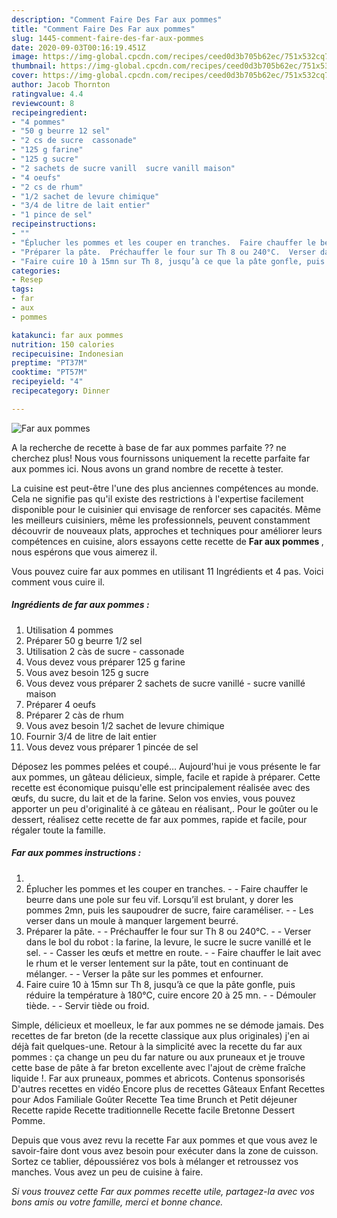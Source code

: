 ```yaml
---
description: "Comment Faire Des Far aux pommes"
title: "Comment Faire Des Far aux pommes"
slug: 1445-comment-faire-des-far-aux-pommes
date: 2020-09-03T00:16:19.451Z
image: https://img-global.cpcdn.com/recipes/ceed0d3b705b62ec/751x532cq70/far-aux-pommes-photo-principale-de-la-recette.jpg
thumbnail: https://img-global.cpcdn.com/recipes/ceed0d3b705b62ec/751x532cq70/far-aux-pommes-photo-principale-de-la-recette.jpg
cover: https://img-global.cpcdn.com/recipes/ceed0d3b705b62ec/751x532cq70/far-aux-pommes-photo-principale-de-la-recette.jpg
author: Jacob Thornton
ratingvalue: 4.4
reviewcount: 8
recipeingredient:
- "4 pommes"
- "50 g beurre 12 sel"
- "2 cs de sucre  cassonade"
- "125 g farine"
- "125 g sucre"
- "2 sachets de sucre vanill  sucre vanill maison"
- "4 oeufs"
- "2 cs de rhum"
- "1/2 sachet de levure chimique"
- "3/4 de litre de lait entier"
- "1 pince de sel"
recipeinstructions:
- ""
- "Éplucher les pommes et les couper en tranches.  Faire chauffer le beurre dans une pole sur feu vif. Lorsqu’il est brulant, y dorer les pommes 2mn, puis les saupoudrer de sucre, faire caraméliser.  Les verser dans un moule à manquer largement beurré."
- "Préparer la pâte.  Préchauffer le four sur Th 8 ou 240°C.  Verser dans le bol du robot : la farine, la levure, le sucre le sucre vanillé et le sel.  Casser les œufs et mettre en route.  Faire chauffer le lait avec le rhum et le verser lentement sur la pâte, tout en continuant de mélanger.  Verser la pâte sur les pommes et enfourner."
- "Faire cuire 10 à 15mn sur Th 8, jusqu’à ce que la pâte gonfle, puis réduire la température à 180°C, cuire encore 20 à 25 mn.  Démouler tiède.  Servir tiède ou froid."
categories:
- Resep
tags:
- far
- aux
- pommes

katakunci: far aux pommes 
nutrition: 150 calories
recipecuisine: Indonesian
preptime: "PT37M"
cooktime: "PT57M"
recipeyield: "4"
recipecategory: Dinner

---
```



![Far aux pommes](https://img-global.cpcdn.com/recipes/ceed0d3b705b62ec/751x532cq70/far-aux-pommes-photo-principale-de-la-recette.jpg)

A la recherche de recette à base de far aux pommes parfaite ?? ne cherchez plus! Nous vous fournissons uniquement la recette parfaite far aux pommes ici. Nous avons un grand nombre de recette à tester.

La cuisine est peut-être l'une des plus anciennes compétences au monde. Cela ne signifie pas qu'il existe des restrictions à l'expertise facilement disponible pour le cuisinier qui envisage de renforcer ses capacités. Même les meilleurs cuisiniers, même les professionnels, peuvent constamment découvrir de nouveaux plats, approches et techniques pour améliorer leurs compétences en cuisine, alors essayons cette recette de <strong> Far aux pommes </strong>, nous espérons que vous aimerez il.

<!--inarticleads1-->

Vous pouvez cuire far aux pommes en utilisant 11 Ingrédients et 4 pas. Voici comment vous cuire il.

##### Ingrédients de far aux pommes :

1. Utilisation 4 pommes
1. Préparer 50 g beurre 1/2 sel
1. Utilisation 2 càs de sucre - cassonade
1. Vous devez vous préparer 125 g farine
1. Vous avez besoin 125 g sucre
1. Vous devez vous préparer 2 sachets de sucre vanillé - sucre vanillé maison
1. Préparer 4 oeufs
1. Préparer 2 càs de rhum
1. Vous avez besoin 1/2 sachet de levure chimique
1. Fournir 3/4 de litre de lait entier
1. Vous devez vous préparer 1 pincée de sel


Déposez les pommes pelées et coupé… Aujourd&#39;hui je vous présente le far aux pommes, un gâteau délicieux, simple, facile et rapide à préparer. Cette recette est économique puisqu&#39;elle est principalement réalisée avec des œufs, du sucre, du lait et de la farine. Selon vos envies, vous pouvez apporter un peu d&#39;originalité à ce gâteau en réalisant,. Pour le goûter ou le dessert, réalisez cette recette de far aux pommes, rapide et facile, pour régaler toute la famille. 

<!--inarticleads2-->

##### Far aux pommes instructions :

1. 
1. Éplucher les pommes et les couper en tranches. -  - Faire chauffer le beurre dans une pole sur feu vif. Lorsqu’il est brulant, y dorer les pommes 2mn, puis les saupoudrer de sucre, faire caraméliser. -  - Les verser dans un moule à manquer largement beurré.
1. Préparer la pâte. -  - Préchauffer le four sur Th 8 ou 240°C. -  - Verser dans le bol du robot : la farine, la levure, le sucre le sucre vanillé et le sel. -  - Casser les œufs et mettre en route. -  - Faire chauffer le lait avec le rhum et le verser lentement sur la pâte, tout en continuant de mélanger. -  - Verser la pâte sur les pommes et enfourner.
1. Faire cuire 10 à 15mn sur Th 8, jusqu’à ce que la pâte gonfle, puis réduire la température à 180°C, cuire encore 20 à 25 mn. -  - Démouler tiède. -  - Servir tiède ou froid.


Simple, délicieux et moelleux, le far aux pommes ne se démode jamais. Des recettes de far breton (de la recette classique aux plus originales) j&#39;en ai déjà fait quelques-une. Retour à la simplicité avec la recette du far aux pommes : ça change un peu du far nature ou aux pruneaux et je trouve cette base de pâte à far breton excellente avec l&#39;ajout de crème fraîche liquide !. Far aux pruneaux, pommes et abricots. Contenus sponsorisés D&#39;autres recettes en vidéo Encore plus de recettes Gâteaux Enfant Recettes pour Ados Familiale Goûter Recette Tea time Brunch et Petit déjeuner Recette rapide Recette traditionnelle Recette facile Bretonne Dessert Pomme. 

<!--inarticleads1-->

<p>
Depuis que vous avez revu la recette Far aux pommes et que vous avez le savoir-faire dont vous avez besoin pour exécuter dans la zone de cuisson. Sortez ce tablier, dépoussiérez vos bols à mélanger et retroussez vos manches. Vous avez un peu de cuisine à faire.
</p>

<p>
<i>Si vous trouvez cette Far aux pommes recette utile, partagez-la avec vos bons amis ou votre famille, merci et bonne chance.</i>
</p>
